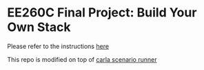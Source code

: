 # EE260C Final Project: Build Your Own Stack

Please refer to the instructions [here](https://docs.google.com/document/d/1yBZPA9JlmxO3fEc5uF3KMu-n24RdYa9P3uA3NcOivqY/edit?usp=sharing)

This repo is modified on top of [carla scenario runner](https://github.com/carla-simulator/scenario_runner)
